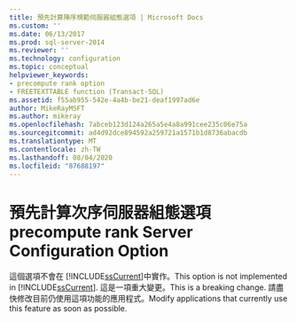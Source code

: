 ```yaml
---
title: 預先計算陣序規範伺服器組態選項 | Microsoft Docs
ms.custom: ''
ms.date: 06/13/2017
ms.prod: sql-server-2014
ms.reviewer: ''
ms.technology: configuration
ms.topic: conceptual
helpviewer_keywords:
- precompute rank option
- FREETEXTTABLE function (Transact-SQL)
ms.assetid: f55ab955-542e-4a4b-be21-deaf1997ad6e
author: MikeRayMSFT
ms.author: mikeray
ms.openlocfilehash: 7abceb123d124a265a5e4a8a991cee235c06e75a
ms.sourcegitcommit: ad4d92dce894592a259721a1571b1d8736abacdb
ms.translationtype: MT
ms.contentlocale: zh-TW
ms.lasthandoff: 08/04/2020
ms.locfileid: "87688197"
---
```

# <a name="precompute-rank-server-configuration-option"></a><span data-ttu-id="1d6ec-102">預先計算次序伺服器組態選項</span><span class="sxs-lookup"><span data-stu-id="1d6ec-102">precompute rank Server Configuration Option</span></span>
  <span data-ttu-id="1d6ec-103">這個選項不會在 [!INCLUDE[ssCurrent](../../includes/sscurrent-md.md)]中實作。</span><span class="sxs-lookup"><span data-stu-id="1d6ec-103">This option is not implemented in [!INCLUDE[ssCurrent](../../includes/sscurrent-md.md)].</span></span> <span data-ttu-id="1d6ec-104">這是一項重大變更。</span><span class="sxs-lookup"><span data-stu-id="1d6ec-104">This is a breaking change.</span></span> <span data-ttu-id="1d6ec-105">請盡快修改目前仍使用這項功能的應用程式。</span><span class="sxs-lookup"><span data-stu-id="1d6ec-105">Modify applications that currently use this feature as soon as possible.</span></span>  
  
  
